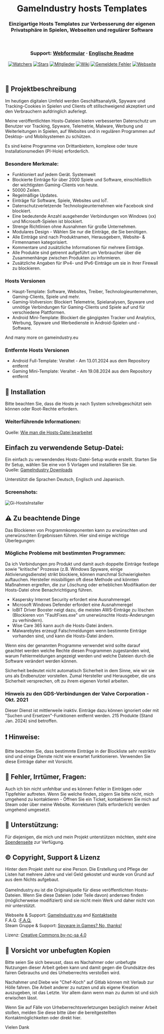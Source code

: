 <h1 align="center">GameIndustry hosts Templates</h1>
<h3 align="center">Einzigartige Hosts Templates zur Verbesserung der eigenen Privatsphäre in Spielen, Webseiten und regulärer Software</h3>

<br />
	
<h3 align="center">
  Support: <a href="https://gameindustry.eu/contact/">Webformular</a>
  <span> · </span>
  <a href="../README.md">Englische Readme</a>
</h3>
 <p align="center">
    <a href="https://github.com/KodoPengin/GameIndustry-hosts-Template/watchers"><img alt="Watchers" src="https://img.shields.io/github/watchers/KodoPengin/GameIndustry-hosts-Template.svg?color=0088ff" /></a>
    <a href="https://github.com/KodoPengin/GameIndustry-hosts-Template/stargazers"><img alt="Stars" src="https://img.shields.io/github/stars/KodoPengin/GameIndustry-hosts-Template.svg?color=0088ff" /></a>
    <a href="https://github.com/KodoPengin/GameIndustry-hosts-Template/network/members"><img alt="Mitglieder" src="https://img.shields.io/github/forks/KodoPengin/GameIndustry-hosts-Template.svg?color=0088ff" /></a>
    <a href="https://github.com/KodoPengin/GameIndustry-hosts-Template/wiki"><img alt="Wiki" src="https://img.shields.io/badge/wiki-visit-green?style=flat-square&color=0088ff" /></a>
	<a href="https://github.com/KodoPengin/GameIndustry-hosts-Template/issues"><img alt="Gemeldete Fehler" src="https://img.shields.io/github/issues/KodoPengin/GameIndustry-hosts-Template.svg?color=0088ff" /></a>
    <a href="https://gameindustry.eu"><img alt="Webseite" src="https://img.shields.io/badge/webseite-online-blue?url=https%3A%2F%2Fgameindustry.eu?color=0088ff" /></a>
  </p>
<br />

## 📝 Projektbeschreibung
Im heutigen digitalen Umfeld werden Geschäftsanalytik, Spyware und Tracking-Cookies in Spielen und Clients oft stillschweigend akzeptiert und den Verbrauchern aufdringlich auferlegt.

Meine veröffentlichten Hosts-Dateien bieten verbesserten Datenschutz um Benutzer vor Tracking, Spyware, Telemetrie, Malware, Werbung und Weiterleitungen in Spielen, auf Websites und in regulären Programmen auf Desktop- und Mobilsystemen zu schützen.

Es sind keine Programme von Drittanbietern, komplexe oder teure Installationsmedien (PI-Hole) erforderlich.

### Besondere Merkmale:
- Funktioniert auf jedem Gerät. Systemweit
- Blockierte Einträge für über 2000 Spiele und Software, einschließlich der wichtigsten Gaming-Clients von heute.
- 50000 Zeilen.
- Regelmäßige Updates.
- Einträge für Software, Spiele, Websites und IoT.
- Datenschutzverletzende Technologieunternehmen wie Facebook sind blockiert.
- Eine bedeutende Anzahl ausgehender Verbindungen von Windows (xx) und Microsoft-Spielen ist blockiert.
- Strenge Richtlinien ohne Ausnahmen für große Unternehmen.
- Modulares Design - Wählen Sie nur die Einträge, die Sie benötigen.
- Alle Einträge sind nach Produktnamen, Herausgebern, Website- & Firmennamen kategorisiert.
- Kommentare und zusätzliche Informationen für mehrere Einträge.
- Alle Produkte sind getrennt aufgeführt um Verbraucher über die Zusammenhänge zwischen Produkten zu informieren.
- Zusätzliche Angaben für IPv4- und IPv6-Einträge um sie in Ihrer Firewall zu blockieren.

### Hosts Versionen
- Haupt-Template: Software, Websites, Treiber, Technologieunternehmen, Gaming-Clients, Spiele und mehr.
- Gaming-Vollversion: Blockiert Telemetrie, Spielanalysen, Spyware und unnötige Verbindungen für Gaming-Clients und Spiele auf und für verschiedene Plattformen.
- Android Mini-Template: Blockiert die gängigsten Tracker und Analytics, Werbung, Spyware und Werbedienste in Android-Spielen und -Software.

And many more on gameindustry.eu

### Entfernte Hosts Versionen
- Android Full-Template: Veraltet - Am 13.01.2024 aus dem Repository entfernt
- Gaming Mini-Template: Veraltet - Am 19.08.2024 aus dem Repository entfernt

## 📖 Installation
Bitte beachten Sie, dass die Hosts je nach System schreibgeschützt sein können oder Root-Rechte erfordern.
### Weiterführende Informationen:
Quelle: <a href="https://gameindustry.eu/blog/hosts-datei-bearbeiten-windows-linux-android/">Wie man die Hosts-Datei bearbeitet</a><br>

## Einfach zu verwendende Setup-Datei:
Ein einfach zu verwendendes Hosts-Datei-Setup wurde erstellt. Starten Sie Ihr Setup, wählen Sie eine von 5 Vorlagen und installieren Sie sie.<br>
Quelle: <a href="https://www.gameindustry.eu/downloads/">GameIndustry Downloads</a><br>

Unterstützt die Sprachen Deutsch, Englisch und Japanisch.

### Screenshots:
<p float="left">
<img src="https://www.gameindustry.eu/images/git/Setup_Uebersicht_2024.webp" alt="Gi-HostsInstaller">
</p>

## ⚠ Zu beachtende Dinge
Das Blockieren von Programmkomponenten kann zu erwünschten und unerwünschten Ergebnissen führen. Hier sind einige wichtige Überlegungen:

### Mögliche Probleme mit bestimmten Programmen:
Da ich Verbindungen pro Produkt und damit auch doppelte Einträge festlege sowie "kritische" Prozesse (z.B. Windows Spyware, einige Aktivierungsdienste) strikt blockiere, können manchmal Schwierigkeiten auftauchen. Hersteller missbilligen oft diese Methode und könnten Maßnahmen ergreifen, die zur Löschung oder erheblichen Modifikation der Hosts-Datei ohne Benachrichtigung führen.<br>
- Kaspersky Internet Security erfordert eine Ausnahmeregel.
- Microsoft Windows Defender erfordert eine Ausnahmeregel
- IoBIT Driver Booster neigt dazu, die meisten AWS-Einträge zu löschen (Blockieren von "FaultFixes.exe" um unerwünschte Hosts-Änderungen zu verhindern).
- Wise Care 365 kann auch die Hosts-Datei ändern.
- Malwarebytes erzeugt Falschmeldungen wenn bestimmte Einträge vorhanden sind, und kann die Hosts-Datei ändern.

Wenn eins der genannten Programme verwendet wird sollte darauf geachtet werden welche Rechte diesen Programmen zugestanden wird, warum Fehlermeldungen angezeigt werden und welche Dateien durch die Software verändert werden können.

Sicherheit bedeutet nicht automatisch Sicherheit in dem Sinne, wie wir sie uns als Endbenutzer vorstellen. Zumal Hersteller und Herausgeber, die uns Sicherheit versprechen, oft zu ihrem eigenen Vorteil arbeiten.

### Hinweis zu den GDS-Verbindungen der Valve Corporation - Okt. 2021
Dieser Dienst ist mittlerweile inaktiv. Einträge dazu können ignoriert oder mit "Suchen und Ersetzen"-Funktionen entfernt werden. 215 Produkte (Stand Jan. 2024) sind betroffen.

## ❗ Hinweise:
Bitte beachten Sie, dass bestimmte Einträge in der Blockliste sehr restriktiv sind und einige Dienste nicht wie erwartet funktionieren. Verwenden Sie diese Einträge daher mit Vorsicht.

## 🐞 Fehler, Irrtümer, Fragen:
Auch ich bin nicht unfehlbar und es können Fehler in Einträgen oder Tippfehler auftreten. Wenn Sie welche finden, zögern Sie bitte nicht, mich umgehend zu kontaktieren - Öffnen Sie ein Ticket, kontaktieren Sie mich auf Steam oder über meine Website. Korrekturen (falls erforderlich) werden umgehend umgesetzt.

## 🔖 Unterstützung:
Für diejenigen, die mich und mein Projekt unterstützen möchten, steht eine <a href="https://gameindustry.eu/donations/">Spendenseite</a> zur Verfügung.

## © Copyright, Support & Lizenz
Hinter dem Projekt steht nur eine Person. Die Erstellung und Pflege der Listen hat mehrere Jahre und viel Geld gekostet und wurde von Grund auf aus dem Nichts aufgebaut.<br><br>
GameIndustry.eu ist die Originalquelle für diese veröffentlichten Hosts-Dateien. Wenn Sie diese Dateien (oder Teile davon) anderswo finden (möglicherweise modifiziert) sind sie nicht mein Werk und daher nicht von mir unterstützt.

Webseite & Support: <a href="https://www.gameindustry.eu">GameIndustry.eu</a> and <a href="https://www.gameindustry.eu/contact/">Kontaktseite</a><br>
F.A.Q. :<a href="https://www.gameindustry.eu/faq/">F.A.Q.</a><br>
Steam Gruppe & Support: <a href="https://steamcommunity.com/groups/penguindome/">Spyware in Games? No, thanks!</a>

Lizenz: <a href="https://creativecommons.org/licenses/by-nc-sa/4.0/">Creative Commons by-nc-sa 4.0</a>

## 🚨 Vorsicht vor unbefugten Kopien
Bitte seien Sie sich bewusst, dass es Nachahmer oder unbefugte Nutzungen dieser Arbeit geben kann und damit gegen die Grundsätze des fairen Gebrauchs und des Urheberrechts verstoßen wird.

Nachahmer und Diebe wie "Chef-Koch" auf Gitlab können mit Verlaub zur Hölle fahren. Die Arbeit anderer zu nutzen und als eigene Kreation auszugeben, ist das Letzte. Vor allem dann wenn man zu dumm ist und sich erwischen lässt.

Wenn Sie auf Fälle von Urheberrechtsverletzungen bezüglich meiner Arbeit stoßen, melden Sie diese bitte über die bereitgestellten Kontaktmöglichkeiten oder direkt hier.

Vielen Dank